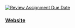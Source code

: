 [![Review Assignment Due Date](https://classroom.github.com/assets/deadline-readme-button-24ddc0f5d75046c5622901739e7c5dd533143b0c8e959d652212380cedb1ea36.svg)](https://classroom.github.com/a/jdrXd7QR)

### [Website](https://2324-2dhif-wmc.github.io/00-myfirstwebsite-JonasHinterdorfer/)